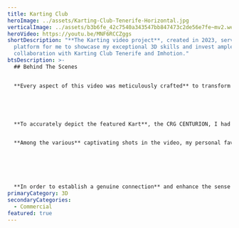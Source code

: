 ```yaml
---
title: Karting Club
heroImage: ../assets/Karting-Club-Tenerife-Horizontal.jpg
verticalImage: ../assets/b3b6fe_42c7540a343547bb847473c2de56e7fe~mv2.webp
heroVideo: https://youtu.be/MNF6RCCZggs
shortDescription: "**The Karting video project**, created in 2023, served as a
  platform for me to showcase my exceptional 3D skills and invest ample time in
  collaboration with Karting Club Tenerife and Imhotion."
btsDescription: >-
  ## Behind The Scenes


  **Every aspect of this video was meticulously crafted** to transform the original Karting circuit into a lifelike virtual 3D world, while still capturing the essence of a video game and revolutionizing the perception of Tenerife through this remarkable production.


  ​


  **To accurately depict the featured Kart**, the CRG CENTURION, I had the privilege of obtaining the original blueprints from CRG. These blueprints served as a valuable reference as I meticulously developed the 3D model of the Kart.


  **Among the various** captivating shots in the video, my personal favorite is the slow-motion sequence. This particular shot was of utmost importance as it presented a unique opportunity to capture a moment that would be incredibly challenging, if not impossible, to film with a conventional camera. This decision added a distinct utility to employing this technique, elevating the overall impact of the video.






  **In order to establish a genuine connection** and enhance the sense of realism for viewers, I chose to incorporate a real person into the promotional video. This approach allowed individuals to forge a personal connection rather than feeling distant in a purely virtual environment. In this particular scene, I combined real-life footage of Imhotep Vandeputte's face with a meticulously designed 3D helmet, seamlessly merging the person with the virtual world.
primaryCategory: 3D
secondaryCategories:
  - Commercial
featured: true
---
```

